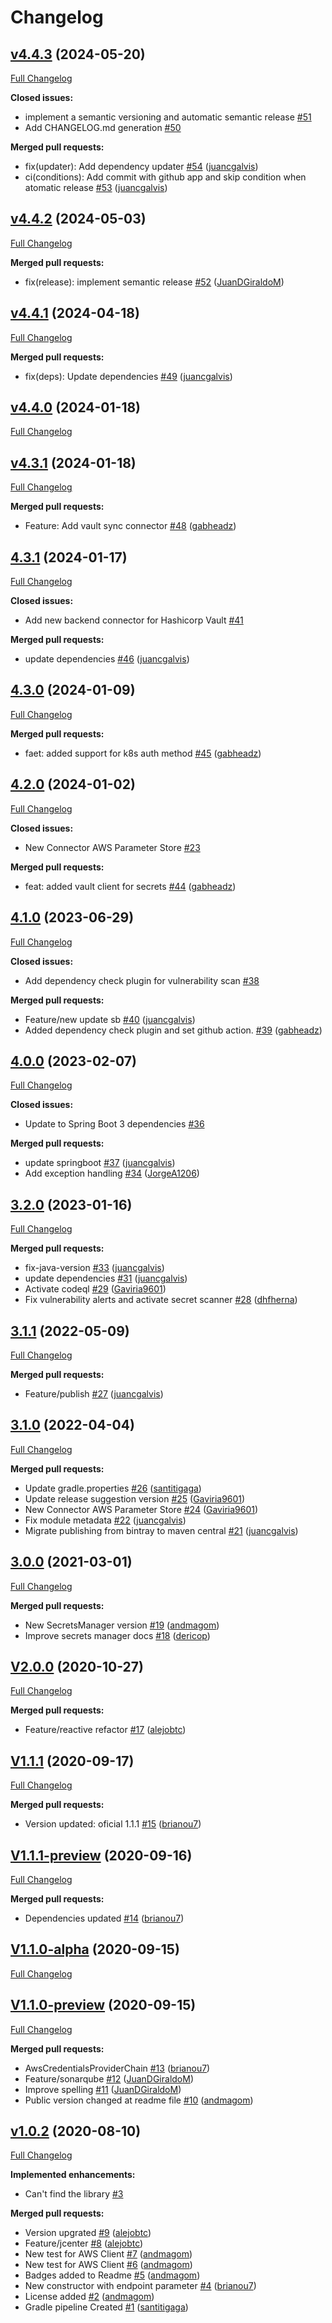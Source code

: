 # Changelog

## [v4.4.3](https://github.com/bancolombia/secrets-manager/tree/v4.4.3) (2024-05-20)

[Full Changelog](https://github.com/bancolombia/secrets-manager/compare/v4.4.2...v4.4.3)

**Closed issues:**

- implement a semantic versioning and automatic semantic release  [\#51](https://github.com/bancolombia/secrets-manager/issues/51)
- Add CHANGELOG.md generation [\#50](https://github.com/bancolombia/secrets-manager/issues/50)

**Merged pull requests:**

- fix\(updater\): Add dependency updater [\#54](https://github.com/bancolombia/secrets-manager/pull/54) ([juancgalvis](https://github.com/juancgalvis))
- ci\(conditions\): Add commit with github app and skip condition when atomatic release [\#53](https://github.com/bancolombia/secrets-manager/pull/53) ([juancgalvis](https://github.com/juancgalvis))

## [v4.4.2](https://github.com/bancolombia/secrets-manager/tree/v4.4.2) (2024-05-03)

[Full Changelog](https://github.com/bancolombia/secrets-manager/compare/v4.4.1...v4.4.2)

**Merged pull requests:**

- fix\(release\): implement semantic release [\#52](https://github.com/bancolombia/secrets-manager/pull/52) ([JuanDGiraldoM](https://github.com/JuanDGiraldoM))

## [v4.4.1](https://github.com/bancolombia/secrets-manager/tree/v4.4.1) (2024-04-18)

[Full Changelog](https://github.com/bancolombia/secrets-manager/compare/v4.4.0...v4.4.1)

**Merged pull requests:**

- fix\(deps\): Update dependencies [\#49](https://github.com/bancolombia/secrets-manager/pull/49) ([juancgalvis](https://github.com/juancgalvis))

## [v4.4.0](https://github.com/bancolombia/secrets-manager/tree/v4.4.0) (2024-01-18)

[Full Changelog](https://github.com/bancolombia/secrets-manager/compare/v4.3.1...v4.4.0)

## [v4.3.1](https://github.com/bancolombia/secrets-manager/tree/v4.3.1) (2024-01-18)

[Full Changelog](https://github.com/bancolombia/secrets-manager/compare/4.3.1...v4.3.1)

**Merged pull requests:**

- Feature: Add vault sync connector [\#48](https://github.com/bancolombia/secrets-manager/pull/48) ([gabheadz](https://github.com/gabheadz))

## [4.3.1](https://github.com/bancolombia/secrets-manager/tree/4.3.1) (2024-01-17)

[Full Changelog](https://github.com/bancolombia/secrets-manager/compare/4.3.0...4.3.1)

**Closed issues:**

- Add new backend connector for Hashicorp Vault [\#41](https://github.com/bancolombia/secrets-manager/issues/41)

**Merged pull requests:**

- update dependencies [\#46](https://github.com/bancolombia/secrets-manager/pull/46) ([juancgalvis](https://github.com/juancgalvis))

## [4.3.0](https://github.com/bancolombia/secrets-manager/tree/4.3.0) (2024-01-09)

[Full Changelog](https://github.com/bancolombia/secrets-manager/compare/4.2.0...4.3.0)

**Merged pull requests:**

- faet: added support for k8s auth method [\#45](https://github.com/bancolombia/secrets-manager/pull/45) ([gabheadz](https://github.com/gabheadz))

## [4.2.0](https://github.com/bancolombia/secrets-manager/tree/4.2.0) (2024-01-02)

[Full Changelog](https://github.com/bancolombia/secrets-manager/compare/4.1.0...4.2.0)

**Closed issues:**

- New Connector AWS Parameter Store [\#23](https://github.com/bancolombia/secrets-manager/issues/23)

**Merged pull requests:**

- feat: added vault client for secrets [\#44](https://github.com/bancolombia/secrets-manager/pull/44) ([gabheadz](https://github.com/gabheadz))

## [4.1.0](https://github.com/bancolombia/secrets-manager/tree/4.1.0) (2023-06-29)

[Full Changelog](https://github.com/bancolombia/secrets-manager/compare/4.0.0...4.1.0)

**Closed issues:**

- Add dependency check plugin for vulnerability scan [\#38](https://github.com/bancolombia/secrets-manager/issues/38)

**Merged pull requests:**

- Feature/new update sb [\#40](https://github.com/bancolombia/secrets-manager/pull/40) ([juancgalvis](https://github.com/juancgalvis))
- Added dependency check plugin and set github action. [\#39](https://github.com/bancolombia/secrets-manager/pull/39) ([gabheadz](https://github.com/gabheadz))

## [4.0.0](https://github.com/bancolombia/secrets-manager/tree/4.0.0) (2023-02-07)

[Full Changelog](https://github.com/bancolombia/secrets-manager/compare/3.2.0...4.0.0)

**Closed issues:**

- Update to Spring Boot 3 dependencies [\#36](https://github.com/bancolombia/secrets-manager/issues/36)

**Merged pull requests:**

- update springboot [\#37](https://github.com/bancolombia/secrets-manager/pull/37) ([juancgalvis](https://github.com/juancgalvis))
- Add exception handling [\#34](https://github.com/bancolombia/secrets-manager/pull/34) ([JorgeA1206](https://github.com/JorgeA1206))

## [3.2.0](https://github.com/bancolombia/secrets-manager/tree/3.2.0) (2023-01-16)

[Full Changelog](https://github.com/bancolombia/secrets-manager/compare/3.1.1...3.2.0)

**Merged pull requests:**

- fix-java-version [\#33](https://github.com/bancolombia/secrets-manager/pull/33) ([juancgalvis](https://github.com/juancgalvis))
- update dependencies [\#31](https://github.com/bancolombia/secrets-manager/pull/31) ([juancgalvis](https://github.com/juancgalvis))
- Activate codeql [\#29](https://github.com/bancolombia/secrets-manager/pull/29) ([Gaviria9601](https://github.com/Gaviria9601))
- Fix vulnerability alerts and activate secret scanner [\#28](https://github.com/bancolombia/secrets-manager/pull/28) ([dhfherna](https://github.com/dhfherna))

## [3.1.1](https://github.com/bancolombia/secrets-manager/tree/3.1.1) (2022-05-09)

[Full Changelog](https://github.com/bancolombia/secrets-manager/compare/3.1.0...3.1.1)

**Merged pull requests:**

- Feature/publish [\#27](https://github.com/bancolombia/secrets-manager/pull/27) ([juancgalvis](https://github.com/juancgalvis))

## [3.1.0](https://github.com/bancolombia/secrets-manager/tree/3.1.0) (2022-04-04)

[Full Changelog](https://github.com/bancolombia/secrets-manager/compare/3.0.0...3.1.0)

**Merged pull requests:**

- Update gradle.properties [\#26](https://github.com/bancolombia/secrets-manager/pull/26) ([santitigaga](https://github.com/santitigaga))
- Update release suggestion version [\#25](https://github.com/bancolombia/secrets-manager/pull/25) ([Gaviria9601](https://github.com/Gaviria9601))
- New Connector AWS Parameter Store [\#24](https://github.com/bancolombia/secrets-manager/pull/24) ([Gaviria9601](https://github.com/Gaviria9601))
- Fix module metadata [\#22](https://github.com/bancolombia/secrets-manager/pull/22) ([juancgalvis](https://github.com/juancgalvis))
- Migrate publishing from bintray to maven central [\#21](https://github.com/bancolombia/secrets-manager/pull/21) ([juancgalvis](https://github.com/juancgalvis))

## [3.0.0](https://github.com/bancolombia/secrets-manager/tree/3.0.0) (2021-03-01)

[Full Changelog](https://github.com/bancolombia/secrets-manager/compare/V2.0.0...3.0.0)

**Merged pull requests:**

- New SecretsManager version [\#19](https://github.com/bancolombia/secrets-manager/pull/19) ([andmagom](https://github.com/andmagom))
- Improve secrets manager docs [\#18](https://github.com/bancolombia/secrets-manager/pull/18) ([dericop](https://github.com/dericop))

## [V2.0.0](https://github.com/bancolombia/secrets-manager/tree/V2.0.0) (2020-10-27)

[Full Changelog](https://github.com/bancolombia/secrets-manager/compare/V1.1.1...V2.0.0)

**Merged pull requests:**

- Feature/reactive refactor [\#17](https://github.com/bancolombia/secrets-manager/pull/17) ([alejobtc](https://github.com/alejobtc))

## [V1.1.1](https://github.com/bancolombia/secrets-manager/tree/V1.1.1) (2020-09-17)

[Full Changelog](https://github.com/bancolombia/secrets-manager/compare/V1.1.1-preview...V1.1.1)

**Merged pull requests:**

- Version updated: oficial 1.1.1 [\#15](https://github.com/bancolombia/secrets-manager/pull/15) ([brianou7](https://github.com/brianou7))

## [V1.1.1-preview](https://github.com/bancolombia/secrets-manager/tree/V1.1.1-preview) (2020-09-16)

[Full Changelog](https://github.com/bancolombia/secrets-manager/compare/V1.1.0-alpha...V1.1.1-preview)

**Merged pull requests:**

- Dependencies updated [\#14](https://github.com/bancolombia/secrets-manager/pull/14) ([brianou7](https://github.com/brianou7))

## [V1.1.0-alpha](https://github.com/bancolombia/secrets-manager/tree/V1.1.0-alpha) (2020-09-15)

[Full Changelog](https://github.com/bancolombia/secrets-manager/compare/V1.1.0-preview...V1.1.0-alpha)

## [V1.1.0-preview](https://github.com/bancolombia/secrets-manager/tree/V1.1.0-preview) (2020-09-15)

[Full Changelog](https://github.com/bancolombia/secrets-manager/compare/v1.0.2...V1.1.0-preview)

**Merged pull requests:**

- AwsCredentialsProviderChain [\#13](https://github.com/bancolombia/secrets-manager/pull/13) ([brianou7](https://github.com/brianou7))
- Feature/sonarqube [\#12](https://github.com/bancolombia/secrets-manager/pull/12) ([JuanDGiraldoM](https://github.com/JuanDGiraldoM))
- Improve spelling [\#11](https://github.com/bancolombia/secrets-manager/pull/11) ([JuanDGiraldoM](https://github.com/JuanDGiraldoM))
- Public version changed at readme file [\#10](https://github.com/bancolombia/secrets-manager/pull/10) ([andmagom](https://github.com/andmagom))

## [v1.0.2](https://github.com/bancolombia/secrets-manager/tree/v1.0.2) (2020-08-10)

[Full Changelog](https://github.com/bancolombia/secrets-manager/compare/95b1d3d0914058237b70b9846b2fd57dbda9620d...v1.0.2)

**Implemented enhancements:**

- Can't find the library [\#3](https://github.com/bancolombia/secrets-manager/issues/3)

**Merged pull requests:**

- Version upgrated [\#9](https://github.com/bancolombia/secrets-manager/pull/9) ([alejobtc](https://github.com/alejobtc))
- Feature/jcenter [\#8](https://github.com/bancolombia/secrets-manager/pull/8) ([alejobtc](https://github.com/alejobtc))
- New test for AWS Client [\#7](https://github.com/bancolombia/secrets-manager/pull/7) ([andmagom](https://github.com/andmagom))
- New test for AWS Client [\#6](https://github.com/bancolombia/secrets-manager/pull/6) ([andmagom](https://github.com/andmagom))
- Badges added to Readme [\#5](https://github.com/bancolombia/secrets-manager/pull/5) ([andmagom](https://github.com/andmagom))
- New constructor with endpoint parameter [\#4](https://github.com/bancolombia/secrets-manager/pull/4) ([brianou7](https://github.com/brianou7))
- License added [\#2](https://github.com/bancolombia/secrets-manager/pull/2) ([andmagom](https://github.com/andmagom))
- Gradle pipeline Created [\#1](https://github.com/bancolombia/secrets-manager/pull/1) ([santitigaga](https://github.com/santitigaga))



